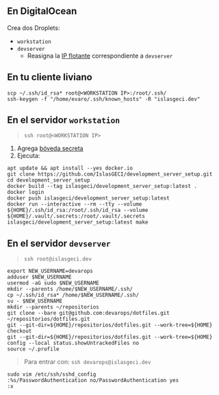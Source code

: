## En DigitalOcean

Crea dos Droplets:

- `workstation`
- `devserver`
    - Reasigna la [IP flotante](https://cloud.digitalocean.com/networking/floating_ips) correspondiente a `devserver`

## En tu cliente liviano

```shell
scp ~/.ssh/id_rsa* root@<WORKSTATION IP>:/root/.ssh/
ssh-keygen -f "/home/evaro/.ssh/known_hosts" -R "islasgeci.dev"
```

## En el servidor `workstation`

> `ssh root@<WORKSTATION IP>`

1. Agrega [bóveda secreta](https://docs.google.com/document/d/1lY7ycXs4J8wp1OyJCmPsvfB7YdQqscqL52cIZxBP6Rw)
2. Ejecuta:
```shell
apt update && apt install --yes docker.io
git clone https://github.com/IslasGECI/development_server_setup.git
cd development_server_setup
docker build --tag islasgeci/development_server_setup:latest .
docker login
docker push islasgeci/development_server_setup:latest
docker run --interactive --rm --tty --volume ${HOME}/.ssh/id_rsa:/root/.ssh/id_rsa --volume ${HOME}/.vault/.secrets:/root/.vault/.secrets islasgeci/development_server_setup:latest make
```

## En el servidor `devserver`

> `ssh root@islasgeci.dev`

```shell
export NEW_USERNAME=devarops
adduser $NEW_USERNAME
usermod -aG sudo $NEW_USERNAME
mkdir --parents /home/$NEW_USERNAME/.ssh/
cp ~/.ssh/id_rsa* /home/$NEW_USERNAME/.ssh/
su - $NEW_USERNAME
mkdir --parents ~/repositorios
git clone --bare git@github.com:devarops/dotfiles.git ~/repositorios/dotfiles.git
git --git-dir=${HOME}/repositorios/dotfiles.git --work-tree=${HOME} checkout
git --git-dir=${HOME}/repositorios/dotfiles.git --work-tree=${HOME} config --local status.showUntrackedFiles no
source ~/.profile
```

> Para entrar con: `ssh devarops@islasgeci.dev`

```shell
sudo vim /etc/ssh/sshd_config
:%s/PasswordAuthentication no/PasswordAuthentication yes
:x
```
